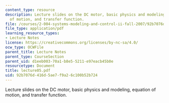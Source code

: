 ```yaml
---
content_type: resource
description: Lecture slides on the DC motor, basic physics and modeling, equation
  of motion, and transfer function.
file: /courses/2-004-systems-modeling-and-control-ii-fall-2007/92b7076d416d5ae7f9a26c100b52b724_lecture05.pdf
file_type: application/pdf
learning_resource_types:
- Lecture Notes
license: https://creativecommons.org/licenses/by-nc-sa/4.0/
ocw_type: OCWFile
parent_title: Lecture Notes
parent_type: CourseSection
parent_uid: d1eeb003-70a1-b8e5-5211-e97eacb45b0e
resourcetype: Document
title: lecture05.pdf
uid: 92b7076d-416d-5ae7-f9a2-6c100b52b724
---
```

Lecture slides on the DC motor, basic physics and modeling, equation of motion, and transfer function.